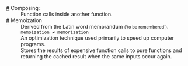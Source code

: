 <dl>
  <dt id="composingGlossary">
    <a href="#composingGlossary">#</a>
    Composing:
  </dt>
  <dd>Function calls inside another function.</dd>
  <dt id="memoizationGlossary">
    <a href="#memoizationGlossary">#</a>
    Memoization
  </dt>
  <dd>Derived from the Latin word memorandum <small>('to be remembered')</small>.</dd>
  <dd><code>memoization &NotEqual; memorization</code></dd>
  <dd>An optimization technique used primarily to speed up computer programs.</dd>
  <dd>
    Stores the results of expensive function calls to pure functions and returning the cached result when the same inputs occur again.
  </dd>
</dl>
